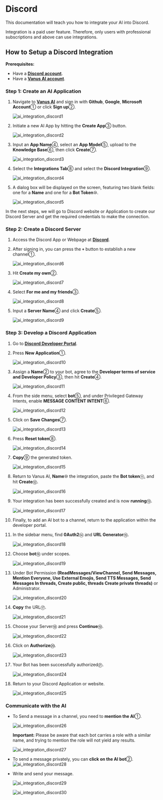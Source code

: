 # Discord

This documentation will teach you how to integrate your AI into Discord.

Integration is a paid user feature. Therefore, only users with professional subscriptions and above can use integrations.

## How to Setup a Discord Integration

**Prerequisites:**

- Have a [**Discord account**](https://discord.com).
- Have a [**Vanus AI account**](https://ai.vanus.ai).

### Step 1: Create an AI Application

1. Navigate to [**Vanus AI**](https://ai.vanus.ai) and sign in with **Github**, **Google**, **Microsoft Account**① or click **Sign up**②.

   ![ai_integration_discord1](images/ai_integration_discord1.webp)

2. Initiate a new AI App by hitting the **Create App**③ button.

   ![ai_integration_discord2](images/ai_integration_discord2.webp)

3. Input an **App Name**④, select an **App Model**⑤, upload to the **Knowledge Base**⑥, then click **Create**⑦.

   ![ai_integration_discord3](images/ai_integration_discord3.webp)

4. Select the **Integrations Tab**⑧ and select the **Discord Integration**⑨.

   ![ai_integration_discord4](images/ai_integration_discord4.webp)

5. A dialog box will be displayed on the screen, featuring two blank fields: one for a **Name** and one for a **Bot Token**⑩.

   ![ai_integration_discord5](images/ai_integration_discord5.webp)

In the next steps, we will go to Discord website or Application to create our Discord Server and get the required credentials to make the connection.

### Step 2: Create a Discord Server

1. Access the Discord App or Webpage at [**Discord**](https://discord.com).

2. After signing in, you can press the **`+`** button to establish a new channel①.

   ![ai_integration_discord6](images/ai_integration_discord6.webp)

3. Hit **Create my own**②.

   ![ai_integration_discord7](images/ai_integration_discord7.webp)

4. Select **For me and my friends**③.

   ![ai_integration_discord8](images/ai_integration_discord8.webp)

5. Input a **Server Name**④ and click **Create**⑤.

   ![ai_integration_discord9](images/ai_integration_discord9.webp)

### Step 3: Develop a Discord Application

1. Go to [**Discord Developer Portal**](https://discord.com/developers/applications).

2. Press **New Application**①.

   ![ai_integration_discord10](images/ai_integration_discord10.webp)

3. Assign a **Name**② to your bot, agree to the **Developer terms of service and Developer Policy**③, then hit **Create**④.

   ![ai_integration_discord11](images/ai_integration_discord11.webp)

4. From the side menu, select **bot**⑤, and under Privileged Gateway Intents, enable **MESSAGE CONTENT INTENT**⑥.

   ![ai_integration_discord12](images/ai_integration_discord12.webp)

5. Click on **Save Changes**⑦.

   ![ai_integration_discord13](images/ai_integration_discord13.webp)

6. Press **Reset token**⑧.

   ![ai_integration_discord14](images/ai_integration_discord14.webp)

7. **Copy**⑨ the generated token.

   ![ai_integration_discord15](images/ai_integration_discord15.webp)

8. Return to Vanus AI, **Name**⑩ the integration, paste the **Bot token**⑪, and hit **Create**⑫.

   ![ai_integration_discord16](images/ai_integration_discord16.webp)

9. Your integration has been successfully created and is now **running**⑬.

   ![ai_integration_discord17](images/ai_integration_discord17.webp)

10. Finally, to add an AI bot to a channel, return to the application within the developer portal.

11. In the sidebar menu, find **0Auth2**⑭ and **URL Generator**⑮.

    ![ai_integration_discord18](images/ai_integration_discord18.webp)

12. Choose **bot**⑯ under scopes.

    ![ai_integration_discord19](images/ai_integration_discord19.webp)

13. Under Bot Permission **(ReadMessages/ViewChannel, Send Messages, Mention Everyone, Use External Emojis, Send TTS Messages, Send Messages In threads, Create public, threads Create private threads)** or Administrator.

    ![ai_integration_discord20](images/ai_integration_discord20.webp)

14. **Copy** the URL⑰.

    ![ai_integration_discord21](images/ai_integration_discord21.webp)

15. Choose your Server⑱ and press **Continue**⑲.

    ![ai_integration_discord22](images/ai_integration_discord22.webp)

16. Click on **Authorize**⑳.

    ![ai_integration_discord23](images/ai_integration_discord23.webp)

17. Your Bot has been successfully authorized㉑.

    ![ai_integration_discord24](images/ai_integration_discord24.webp)

18. Return to your Discord Application or website.

    ![ai_integration_discord25](images/ai_integration_discord25.webp)

### Communicate with the AI

- To Send a message in a channel, you need to **mention the AI**①.

   ![ai_integration_discord26](images/ai_integration_discord26.webp)

   **Important:** Please be aware that each bot carries a role with a similar name, and trying to mention the role will not yield any results.

   ![ai_integration_discord27](images/ai_integration_discord27.webp)

- To send a message privately, you can **click on the AI bot**②.
   ![ai_integration_discord28](images/ai_integration_discord28.webp)

- Write and send your message.

   ![ai_integration_discord29](images/ai_integration_discord29.webp)

   ![ai_integration_discord30](images/ai_integration_discord30.webp)
